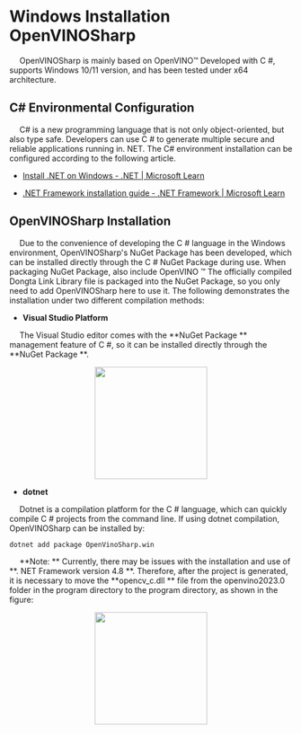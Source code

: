 # Windows Installation OpenVINOSharp

&emsp;    OpenVINOSharp is mainly based on OpenVINO™  Developed with C #, supports Windows 10/11 version, and has been tested under x64 architecture.

## C# Environmental Configuration

&emsp;    C# is a new programming language that is not only object-oriented, but also type safe. Developers can use C # to generate multiple secure and reliable applications running in. NET. The C# environment installation can be configured according to the following article.

- [Install .NET on Windows - .NET | Microsoft Learn](https://learn.microsoft.com/en-us/dotnet/core/install/windows?tabs=net70)

- [.NET Framework installation guide - .NET Framework | Microsoft Learn](https://learn.microsoft.com/en-us/dotnet/framework/install/)

## OpenVINOSharp Installation

&emsp;    Due to the convenience of developing the C # language in the Windows environment, OpenVINOSharp's NuGet Package has been developed, which can be installed directly through the C # NuGet Package during use. When packaging NuGet Package, also include OpenVINO ™  The officially compiled Dongta Link Library file is packaged into the NuGet Package, so you only need to add OpenVINOSharp here to use it. The following demonstrates the installation under two different compilation methods:

- **Visual Studio Platform**

&emsp;   The Visual Studio editor comes with the **NuGet Package ** management feature of C #, so it can be installed directly through the **NuGet Package **.

<div align=center><span><img src="https://s2.loli.net/2023/07/31/UFAgRbBuhcsqOEv.png" height=200/></span></div>

- **dotnet**

&emsp;    Dotnet is a compilation platform for the C # language, which can quickly compile C # projects from the command line. If using dotnet compilation, OpenVINOSharp can be installed by:

```
dotnet add package OpenVinoSharp.win
```

&emsp;    **Note: ** Currently, there may be issues with the installation and use of **. NET Framework version 4.8 **. Therefore, after the project is generated, it is necessary to move the **opencv_c.dll ** file from the openvino2023.0 folder in the program directory to the program directory, as shown in the figure:

<div align=center><span><img src="https://s2.loli.net/2023/07/27/yNAUTqfw8azXg6i.png" height=200/></span></div>

